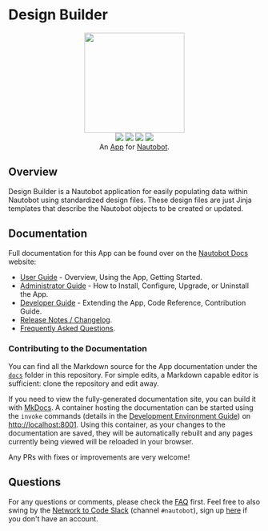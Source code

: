 # Design Builder

<p align="center">
  <img src="/docs/images/icon-design-builder.png" class="logo" height="200px">
  <br>
  <a href="https://github.com/networktocode-llc/nautobot-plugin-design-builder/actions"><img src="https://github.com/networktocode-llc/nautobot-plugin-design-builder/actions/workflows/ci.yml/badge.svg?branch=main"></a>
  <a href="https://docs.nautobot.com/projects/design-builder/en/latest"><img src="https://readthedocs.org/projects/nautobot-plugin-design-builder/badge/"></a>
  <a href="https://pypi.org/project/design-builder/"><img src="https://img.shields.io/pypi/v/design-builder"></a>
  <a href="https://pypi.org/project/design-builder/"><img src="https://img.shields.io/pypi/dm/design-builder"></a>
  <br>
  An <a href="https://www.networktocode.com/nautobot/apps/">App</a> for <a href="https://nautobot.com/">Nautobot</a>.
</p>

## Overview

Design Builder is a Nautobot application for easily populating data within Nautobot using standardized design files. These design files are just Jinja templates that describe the Nautobot objects to be created or updated.

## Documentation

Full documentation for this App can be found over on the [Nautobot Docs](https://docs.nautobot.com) website:

- [User Guide](user/app_overview.md) - Overview, Using the App, Getting Started.
- [Administrator Guide](admin/install.md) - How to Install, Configure, Upgrade, or Uninstall the App.
- [Developer Guide](dev/contributing.md) - Extending the App, Code Reference, Contribution Guide.
- [Release Notes / Changelog](admin/release_notes/).
- [Frequently Asked Questions](user/faq.md).

### Contributing to the Documentation

You can find all the Markdown source for the App documentation under the [`docs`](https://github.com/networktocode-llc/nautobot-plugin-design-builder/tree/develop/docs) folder in this repository. For simple edits, a Markdown capable editor is sufficient: clone the repository and edit away.

If you need to view the fully-generated documentation site, you can build it with [MkDocs](https://www.mkdocs.org/). A container hosting the documentation can be started using the `invoke` commands (details in the [Development Environment Guide](https://docs.nautobot.com/projects/design-builder/en/latest/dev/dev_environment/#docker-development-environment)) on [http://localhost:8001](http://localhost:8001). Using this container, as your changes to the documentation are saved, they will be automatically rebuilt and any pages currently being viewed will be reloaded in your browser.

Any PRs with fixes or improvements are very welcome!

## Questions

For any questions or comments, please check the [FAQ](https://docs.nautobot.com/projects/design-builder/en/latest/user/faq/) first. Feel free to also swing by the [Network to Code Slack](https://networktocode.slack.com/) (channel `#nautobot`), sign up [here](http://slack.networktocode.com/) if you don't have an account.
